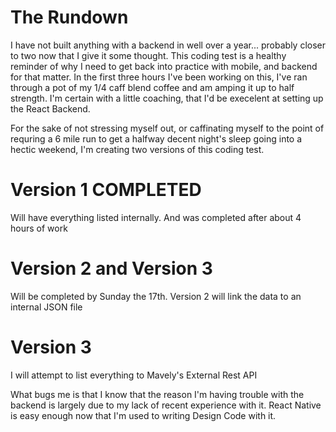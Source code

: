 # The Rundown

I have not built anything with a backend in well over a year... probably closer to two now that I give it some thought. This coding test is a healthy reminder of why I need to get back into practice with mobile, and backend for that matter. In the first three hours I've been working on this, I've ran through a pot of my 1/4 caff blend coffee and am amping it up to half strength. 
I'm certain with a little coaching, that I'd be execelent at setting up the React Backend. 

For the sake of not stressing myself out, or caffinating myself to the point of requring a 6 mile run to get a halfway decent night's sleep going into a hectic weekend, I'm creating two versions of this coding test. 

# Version 1 COMPLETED 
Will have everything listed internally. And was completed after about 4 hours of work 

# Version 2 and Version 3
Will be completed by Sunday the 17th. 
Version 2 will link the data to an internal JSON file


# Version 3
I will attempt to list everything to Mavely's External Rest API

What bugs me is that I know that the reason I'm having trouble with the backend is largely due to my lack of recent experience with it. React Native is easy enough now that I'm used to writing Design Code with it. 
